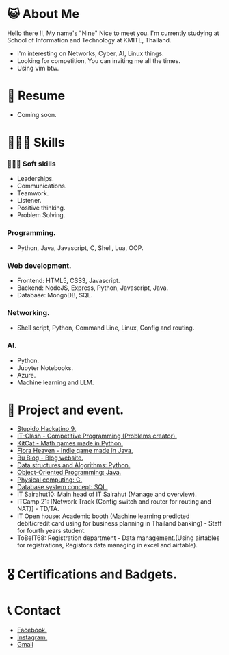 # 😺 About Me
Hello there !!, My name's "Nine" Nice to meet you. I'm currently studying at School of Information and Technology at KMITL, Thailand.
- I'm interesting on Networks, Cyber, AI, Linux things.
- Looking for competition, You can inviting me all the times.
- Using vim btw.

# 📝 Resume
- Coming soon.

# 🧑🏻‍💻 Skills
### 🙎🏻‍♂️ Soft skills
- Leaderships.
- Communications.
- Teamwork.
- Listener.
- Positive thinking.
- Problem Solving.
### Programming.
- Python, Java, Javascript, C, Shell, Lua, OOP.
### Web development.
- Frontend: HTML5, CSS3, Javascript.
- Backend: NodeJS, Express, Python, Javascript, Java.
- Database: MongoDB, SQL.
### Networking.
- Shell script, Python, Command Line, Linux, Config and routing.
### AI.
- Python.
- Jupyter Notebooks.
- Azure.
- Machine learning and LLM.

# 📖 Project and event.
- [Stupido Hackatino 9.](https://github.com/Vnntnn/StupidHackathon9)
- [IT-Clash - Competitive Programming (Problems creator).](https://github.com/Vnntnn/IT-Clash)
- [KitCat - Math games made in Python.](https://github.com/Vnntnn/PSCP-Project)
- [Flora Heaven - Indie game made in Java.](https://github.com/Vnntnn?tab=repositories)
- [Bu Blog - Blog website.](https://github.com/Vnntnn/Bu-Blog)
- [Data structures and Algorithms: Python.](https://github.com/Vnntnn/DSA-Lab)
- [Object-Oriented Programming: Java.](https://github.com/Vnntnn/OOP-Lab)
- [Physical computing: C.](https://github.com/Vnntnn/PhyCom_Lab)
- [Database system concept: SQL.](https://github.com/Vnntnn/DBSC-Lab)
- IT Sairahut10: Main head of IT Sairahut (Manage and overview).
- ITCamp 21: [Network Track (Config switch and router for routing and NAT)] - TD/TA.
- IT Open house: Academic booth (Machine learning predicted debit/credit card using for business planning in Thailand banking) - Staff for fourth years student.
- ToBeIT68: Registration department - Data management.(Using airtables for registrations, Registors data managing in excel and airtable).

# 🎖️ Certifications and Badgets.

# 📞 Contact
- [Facebook.](https://www.facebook.com/ninestevf)
- [Instagram.](https://www.instagram.com/r.tnbd/)
- [Gmail](thanabodee.nine@gmail.com)
